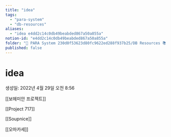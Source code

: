 ```yaml
---
title: "idea"
tags:
  - "para-system"
  - "db-resources"
aliases:
  - "idea e4dd2c14c0db49beabded867a50a855a"
notion-id: "e4dd2c14c0db49beabded867a50a855a"
folder: "🚀 PARA System 230d0f53623d80fc9622ed288f937b25/DB Resources 📚 230d0f53623d81c88513e5dd43d84c47"
published: false
---
```


# idea

생성일: 2022년 4월 29일 오전 8:56

[[보헤미안 프로젝트]]

[[Project 717]]

[[Soupnice]]

[[오마카세]]
